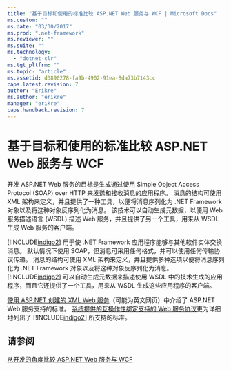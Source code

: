```yaml
---
title: "基于目标和使用的标准比较 ASP.NET Web 服务与 WCF | Microsoft Docs"
ms.custom: ""
ms.date: "03/30/2017"
ms.prod: ".net-framework"
ms.reviewer: ""
ms.suite: ""
ms.technology: 
  - "dotnet-clr"
ms.tgt_pltfrm: ""
ms.topic: "article"
ms.assetid: d3890278-fa9b-4902-91ea-8da73b7143cc
caps.latest.revision: 7
author: "Erikre"
ms.author: "erikre"
manager: "erikre"
caps.handback.revision: 7
---
```

# 基于目标和使用的标准比较 ASP.NET Web 服务与 WCF
开发 ASP.NET Web 服务的目标是生成通过使用 Simple Object Access Protocol \(SOAP\) over HTTP 来发送和接收消息的应用程序。  消息的结构可使用 XML 架构来定义，并且提供了一种工具，以便将消息序列化为 .NET Framework 对象以及将这种对象反序列化为消息。  该技术可以自动生成元数据，以便用 Web 服务描述语言 \(WSDL\) 描述 Web 服务，并且提供了另一个工具，用来从 WSDL 生成 Web 服务的客户端。  
  
 [!INCLUDE[indigo2](../../../../includes/indigo2-md.md)] 用于使 .NET Framework 应用程序能够与其他软件实体交换消息。  默认情况下使用 SOAP，但消息可采用任何格式，并可以使用任何传输协议传递。  消息的结构可使用 XML 架构来定义，并且提供多种选项以便将消息序列化为 .NET Framework 对象以及将这种对象反序列化为消息。  [!INCLUDE[indigo2](../../../../includes/indigo2-md.md)] 可以自动生成元数据来描述使用 WSDL 中的技术生成的应用程序，而且它还提供了一个工具，用来从 WSDL 生成这些应用程序的客户端。  
  
 [使用 ASP.NET 创建的 XML Web 服务](http://go.microsoft.com/fwlink/?LinkId=94872)（可能为英文网页）中介绍了 ASP.NET Web 服务支持的标准。  [系统提供的互操作性绑定支持的 Web 服务协议](../../../../docs/framework/wcf/feature-details/web-services-protocols-supported-by-system-provided-interoperability-bindings.md)更为详细地列出了 [!INCLUDE[indigo2](../../../../includes/indigo2-md.md)] 所支持的标准。  
  
## 请参阅  
 [从开发的角度比较 ASP.NET Web 服务与 WCF](../../../../docs/framework/wcf/feature-details/comparing-aspnet-web-services-to-wcf-based-on-development.md)